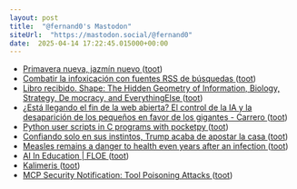 ```yaml
---
layout: post
title:  "@fernand0's Mastodon"
siteUrl:  "https://mastodon.social/@fernand0"
date:  2025-04-14 17:22:45.015000+00:00
---
```

*  [Primavera nueva, jazmín nuevo ](https://avecesunafoto.wordpress.com/2025/04/13/primavera-nueva-jazmin-nuevo) ([toot](https://mastodon.social/@fernand0/114337471857534632))
*  [Combatir la infoxicación con fuentes RSS de búsquedas ](https://www.consultorartesano.com/2025/03/combatir-la-infoxicacion-con-fuentes-rss-de-busquedas.htm) ([toot](https://mastodon.social/@fernand0/114337466671396913))
*  [Libro recibido. Shape: The Hidden Geometry of Information, Biology, Strategy, De mocracy, and EverythingElse ](https://fotografiasenmovimiento.wordpress.com/2025/04/14/libro-recibido-shape-the-hidden-geometry-of-information-biology-strategy-de-mocracy-and-everythingelse) ([toot](https://mastodon.social/@fernand0/114337399622188783))
*  [¿Está llegando el fin de la web abierta? El control de la IA y la desaparición de los pequeños en favor de los gigantes - Carrero ](https://carrero.es/esta-llegando-fin-web-abierta-control-ia) ([toot](https://mastodon.social/@fernand0/114337251350240529))
*  [Python user scripts in C programs with pocketpy   ](https://rvr.typepad.com/wind/2025/03/python-user-scripts-c-pocketpy.html) ([toot](https://mastodon.social/@fernand0/114337048876325121))
*  [Confiando solo en sus instintos, Trump acaba de apostar la casa ](https://www.lanacion.com.ar/estados-unidos/confiando-solo-en-sus-instintos-trump-acaba-de-apostar-la-casa-nid04042025) ([toot](https://mastodon.social/@fernand0/114336706235090169))
*  [Measles remains a danger to health even years after an infection  ](https://www.npr.org/sections/shots-health-news/2025/03/17/nx-s1-5328765/measles-outbreak-health-risk?renderPlatform=nprone_android) ([toot](https://mastodon.social/@fernand0/114336464868715908))
*  [AI In Education \|  FLOE ](https://floeproject.org/projects/ai-in-education) ([toot](https://mastodon.social/@fernand0/114336355718033918))
*  [Kalimeris ](https://www.flickr.com/photos/fernand0/54419765935) ([toot](https://mastodon.social/@fernand0/114336127581628865))
*  [MCP Security Notification: Tool Poisoning Attacks ](https://invariantlabs.ai/blog/mcp-security-notification-tool-poisoning-attack) ([toot](https://mastodon.social/@fernand0/114335988878413256))
